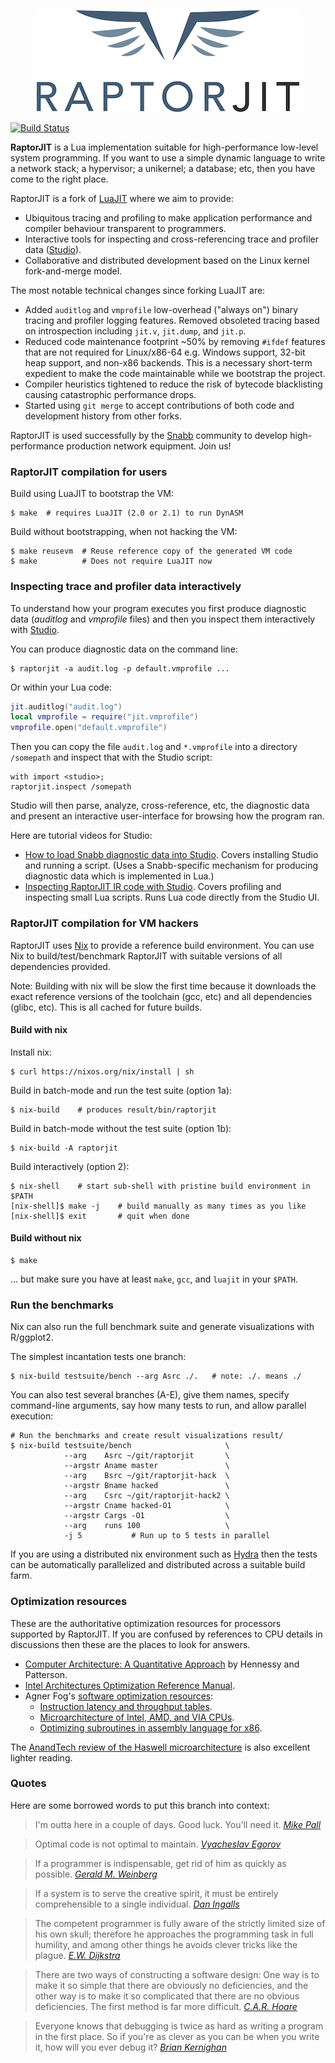 <p align="center"><img src="doc/raptorjit.png" alt="RaptorJIT"></p>

[![Build Status](https://travis-ci.org/raptorjit/raptorjit.svg?branch=master)](https://travis-ci.org/raptorjit/raptorjit)

**RaptorJIT** is a Lua implementation suitable for high-performance
low-level system programming. If you want to use a simple dynamic
language to write a network stack; a hypervisor; a unikernel; a
database; etc, then you have come to the right place.

RaptorJIT is a fork of [LuaJIT](https://luajit.org/) where we aim to
provide:

- Ubiquitous tracing and profiling to make application
  performance and compiler behaviour transparent to programmers.
- Interactive tools for inspecting and cross-referencing
  trace and profiler data ([Studio](https://github.com/studio/studio/)).
- Collaborative and distributed development based on the Linux kernel
  fork-and-merge model.

The most notable technical changes since forking LuaJIT are:

- Added `auditlog` and `vmprofile` low-overhead ("always on") binary
  tracing and profiler logging features. Removed obsoleted tracing
  based on introspection including `jit.v`, `jit.dump`, and `jit.p`.
- Reduced code maintenance footprint ~50% by removing `#ifdef`
  features that are not required for Linux/x86-64 e.g. Windows
  support, 32-bit heap support, and non-x86 backends. This is a
  necessary short-term expedient to make the code maintainable while
  we bootstrap the project.
- Compiler heuristics tightened to reduce the risk of bytecode
  blacklisting causing catastrophic performance drops.
- Started using `git merge` to accept contributions of both code and
  development history from other forks.

RaptorJIT is used successfully by
the [Snabb](https://github.com/snabbco/snabb) community to develop
high-performance production network equipment. Join us!

### RaptorJIT compilation for users

Build using LuaJIT to bootstrap the VM:

```shell
$ make  # requires LuaJIT (2.0 or 2.1) to run DynASM
```

Build without bootstrapping, when not hacking the VM:

```shell
$ make reusevm  # Reuse reference copy of the generated VM code
$ make          # Does not require LuaJIT now
```

### Inspecting trace and profiler data interactively

To understand how your program executes you first produce diagnostic data (*auditlog* and *vmprofile* files) and then you inspect them interactively with [Studio](https://github.com/studio/studio).

You can produce diagnostic data on the command line:

```shell
$ raptorjit -a audit.log -p default.vmprofile ...
```

Or within your Lua code:

```lua
jit.auditlog("audit.log")
local vmprofile = require("jit.vmprofile")
vmprofile.open("default.vmprofile")
```

Then you can copy the file `audit.log` and `*.vmprofile` into a
directory `/somepath` and inspect that with the Studio script:

```
with import <studio>;
raptorjit.inspect /somepath
```

Studio will then parse, analyze, cross-reference, etc, the diagnostic
data and present an interactive user-interface for browsing how the
program ran.

Here are tutorial videos for Studio:

- [How to load Snabb diagnostic data into Studio](https://www.youtube.com/watch?v=x6e1vFFpq5Q). Covers installing Studio and running a script. (Uses a Snabb-specific mechanism for producing diagnostic data which is implemented in Lua.)
- [Inspecting RaptorJIT IR code with Studio](https://www.youtube.com/watch?v=MQyxXSPXcwg). Covers profiling and inspecting small Lua scripts. Runs Lua code directly from the Studio UI.

### RaptorJIT compilation for VM hackers

RaptorJIT uses [Nix](http://nixos.org/nix/) to provide a reference
build environment. You can use Nix to build/test/benchmark RaptorJIT
with suitable versions of all dependencies provided.

Note: Building with nix will be slow the first time because it
downloads the exact reference versions of the toolchain (gcc, etc)
and all dependencies (glibc, etc). This is all cached for future
builds.

#### Build with nix

Install nix:

```
$ curl https://nixos.org/nix/install | sh
```

Build in batch-mode and run the test suite (option 1a):

```shell
$ nix-build    # produces result/bin/raptorjit
```

Build in batch-mode without the test suite (option 1b):

```shell
$ nix-build -A raptorjit
```

Build interactively (option 2):

```shell
$ nix-shell    # start sub-shell with pristine build environment in $PATH
[nix-shell]$ make -j    # build manually as many times as you like
[nix-shell]$ exit       # quit when done
```

#### Build without nix

```shell
$ make
```

... but make sure you have at least `make`, `gcc`, and `luajit` in your `$PATH`.

### Run the benchmarks

Nix can also run the full benchmark suite and generate visualizations
with R/ggplot2.

The simplest incantation tests one branch:

```shell
$ nix-build testsuite/bench --arg Asrc ./.   # note: ./. means ./
```

You can also test several branches (A-E), give them names, specify
command-line arguments, say how many tests to run, and allow parallel
execution:

```shell
# Run the benchmarks and create result visualizations result/
$ nix-build testsuite/bench                     \
            --arg    Asrc ~/git/raptorjit       \
            --argstr Aname master               \
            --arg    Bsrc ~/git/raptorjit-hack  \
            --argstr Bname hacked               \
            --arg    Csrc ~/git/raptorjit-hack2 \
            --argstr Cname hacked-O1            \
            --argstr Cargs -O1                  \
            --arg    runs 100                   \
            -j 5           # Run up to 5 tests in parallel
```

If you are using a distributed nix environment such
as [Hydra](https://nixos.org/hydra/) then the tests can be
automatically parallelized and distributed across a suitable build
farm.

### Optimization resources

These are the authoritative optimization resources for processors
supported by RaptorJIT. If you are confused by references to CPU
details in discussions then these are the places to look for answers.

- [Computer Architecture: A Quantitative Approach](https://www.amazon.com/Computer-Architecture-Fifth-Quantitative-Approach/dp/012383872X) by Hennessy and Patterson.
- [Intel Architectures Optimization Reference Manual](http://www.intel.com/content/www/us/en/architecture-and-technology/64-ia-32-architectures-optimization-manual.html).
- Agner Fog's [software optimization resources](http://www.agner.org/optimize/):
    - [Instruction latency and throughput tables](http://www.agner.org/optimize/instruction_tables.pdf).
    - [Microarchitecture of Intel, AMD, and VIA CPUs](http://www.agner.org/optimize/microarchitecture.pdf).
    - [Optimizing subroutines in assembly language for x86](http://www.agner.org/optimize/optimizing_assembly.pdf).

The [AnandTech review of the Haswell microarchitecture](http://www.anandtech.com/show/6355/intels-haswell-architecture) is also excellent lighter reading.

### Quotes

Here are some borrowed words to put this branch into context:

> I'm outta here in a couple of days. Good luck. You'll need it.
> _[Mike Pall](http://www.freelists.org/post/luajit/Turning-Lua-into-C-was-alleviate-the-load-of-the-GC)_

> Optimal code is not optimal to maintain. _[Vyacheslav Egorov](https://www.youtube.com/watch?v=EaLboOUG9VQ)_

> If a programmer is indispensable, get rid of him as quickly as possible. _[Gerald M. Weinberg](https://www.amazon.com/Psychology-Computer-Programming-Silver-Anniversary/dp/0932633420)_

> If a system is to serve the creative spirit, it
> must be entirely comprehensible to a single individual. _[Dan
> Ingalls](https://www.cs.virginia.edu/~evans/cs655/readings/smalltalk.html)_

> The competent programmer is fully aware of the strictly limited size of his own skull; therefore he approaches the programming task in full humility, and among other things he avoids clever tricks like the plague. _[E.W. Dijkstra](https://www.cs.utexas.edu/~EWD/transcriptions/EWD03xx/EWD340.html)_

> There are two ways of constructing a software design: One way is to make it so simple that there are obviously no deficiencies, and the other way is to make it so complicated that there are no obvious deficiencies. The first method is far more difficult. _[C.A.R. Hoare](http://zoo.cs.yale.edu/classes/cs422/2014/bib/hoare81emperor.pdf)_

> Everyone knows that debugging is twice as hard as writing a program in the first place. So if you're as clever as you can be when you write it, how will you ever debug it? _[Brian Kernighan](http://www2.ing.unipi.it/~a009435/issw/extra/kp_elems_of_pgmng_sty.pdf)_

